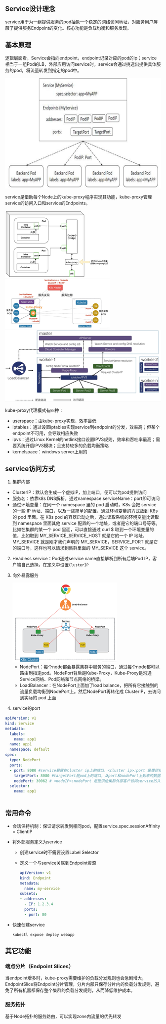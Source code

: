 ## Service设计理念

service用于为一组提供服务的pod抽象一个稳定的网络访问地址，对服务用户屏蔽了提供服务Endpoint的变化。核心功能是负载均衡和服务发现。



## 基本原理

逻辑层面看，Service会指向endpoint，endpoint记录对应的pod的ip；service相当于一组Pod的LB，外部应用访问service时，service会通过挑选出提供具体服务的pod，将流量转发到指定的pod中。

<img src="../pics/service-endpoint-pod.png" alt="image-20220409183252565" style="zoom:50%;" />

service是借助每个Node上的kube-proxy程序实现其功能，kube-proxy管理service的访问入口和service的Endpoints。

<img src="../pics/kubeproxy原理.png" alt="Screen Shot 2022-06-08 at 21.28.57" style="zoom: 33%;" />

<img src="../pics/service原理.png" style="zoom:33%;" />

<img src="../pics/image-20220213183903893.png" alt="image-20220213183903893" style="zoom:50%;" />

kube-proxy代理模式有四种：

* userspace：由kube-proxy实现，效率最低
* iptables：通过设置iptables实现service到endpoint的分发，效率高；但某个endpoint不可用，会导致相应失败
* ipvs：通过Linux Kernel的netlink接口设置IPVS规则，效率和吞吐率最高；需要系统开启IPVS模块；且支持较多的负载均衡策略
* kernelspace：windows server上用的



## service访问方式

1. 集群内部

* ClusterIP：默认会生成一个虚拟IP，加上端口，便可以为pod提供访问
* 服务名：依靠k8s DNS解析，通过namespace.serviceName：port即可访问
* 通过环境变量：在同一个 namespace 里的 pod 启动时，K8s 会把 service 的一些 IP 地址、端口，以及一些简单的配置，通过环境变量的方式放到 K8s 的 pod 里面。在 K8s pod 的容器启动之后，通过读取系统的环境变量比读取到 namespace 里面其他 service 配置的一个地址，或者是它的端口号等等。比如在集群的某一个 pod 里面，可以直接通过 curl $ 取到一个环境变量的值，比如取到 MY_SERVICE_SERVICE_HOST 就是它的一个 IP 地址，MY_SERVICE 就是刚才我们声明的 MY_SERVICE，SERVICE_PORT 就是它的端口号，这样也可以请求到集群里面的 MY_SERVICE 这个 service。

2. Headless service：Pod通过service name直接解析到所有后端Pod IP，客户端自己选择。在定义中设置`ClusterIP`

3. 向外暴露服务
   
   <img src="../pics/对外暴露网络.png" style="zoom: 33%;" />
   
   * NodePort：每个node都会暴露集群中服务的端口，通过每个node都可以路由到指定pod。NodePort背后是Kube-Proxy，Kube-Proxy是沟通Service网络、Pod网络和节点网络的桥梁。
   * LoadBalancer：在NodePort上面加了load balance，把所有它接触到的流量负载均衡到NodePort上。然后NodePort再转化成 ClusterIP，去访问到实际的 pod 上面


4. service的port

```yaml
apiVersion: v1
kind: Service
metadata:
  labels:
    name: app1
  name: app1
  namespace: default
spec:
  type: NodePort
  ports:
  - port: 8080 #service暴露在cluster ip上的端口，<cluster ip>:port 是提供给集群内部客户访问service的入口
    targetPort: 8080 #targetPort是pod上的端口，从port和nodePort上到来的数据最终经过kube-proxy流入到后端pod的targetPort上进入容器
    nodePort: 30062 # <nodeIP>:nodePort 是提供给集群外部客户访问service的入口
  selector:
    name: app1
    
```



## 常用命令

* 会话保持机制：保证请求转发到相同pod，配置service.spec.sessionAffinity = ClientIP

* 将外部服务定义为service

  * 创建service时不需要设置Label Selector

  * 定义一个与service关联到Endpoint资源

    ```yaml
    apiVersion: v1
    kind: Endpoint
    metadata:
      name: my-service
    subsets:
    - addresses:
      - IP: 1.2.3.4
      ports:
      - port: 80
    ```

* 快速创建service

  ```shell
  kubectl expose deploy webapp
  ```



## 其它功能

### 端点分片（Endpoint Slices）

当endpoint增多时，kube-proxy需要维护的负载分发规则也会急剧增大，EndpointSlice将Endpoint分片管理，分片内部只保存分片内的负载分发规则，避免了所有机器都保存整个集群的负载分发规则，从而降低维护成本。

### 服务拓扑

基于Node拓扑的服务路由，可以实现zone内流量的优先转发

